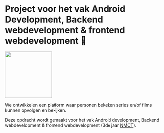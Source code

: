 # Project voor het vak Android Development, Backend webdevelopment & frontend webdevelopment :movie_camera:

<img src="https://cloud.githubusercontent.com/assets/16222780/19263100/e5b5a14c-8f9a-11e6-8871-087b8bdc2d3c.png" width="150"/>

We ontwikkelen een platform waar personen bekeken series en/of films kunnen opvolgen en bekijken.
 
Deze opdracht wordt gemaakt voor het vak Android development, Backend webdevelopment & frontend webdevelopment (3de jaar [NMCT][2]). 

 [2]: http://www.nmct.be
